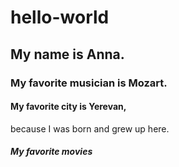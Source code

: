 # hello-world

## My name is Anna.

### My favorite musician is Mozart.
 

#### My favorite city is Yerevan, 
because I was born and grew up here. 

##### My favorite movies


